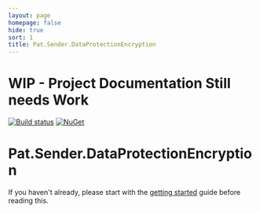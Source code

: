 ```yaml
---
layout: page
homepage: false
hide: true
sort: 1
title: Pat.Sender.DataProtectionEncryption
---
```


# WIP - Project Documentation Still needs Work
[![Build status](https://ci.appveyor.com/api/projects/status/v5evinrotlovypk4?svg=true)](https://ci.appveyor.com/project/ilivewithian/pat-sender-dataprotectionencryption)
[![NuGet](https://img.shields.io/nuget/v/Pat.Sender.DataProtectionEncryption.svg)](https://www.nuget.org/packages/Pat.Sender.DataProtectionEncryption/)

# Pat.Sender.DataProtectionEncryption

If you haven't already, please start with the [getting started](/docs/) guide before reading this.
